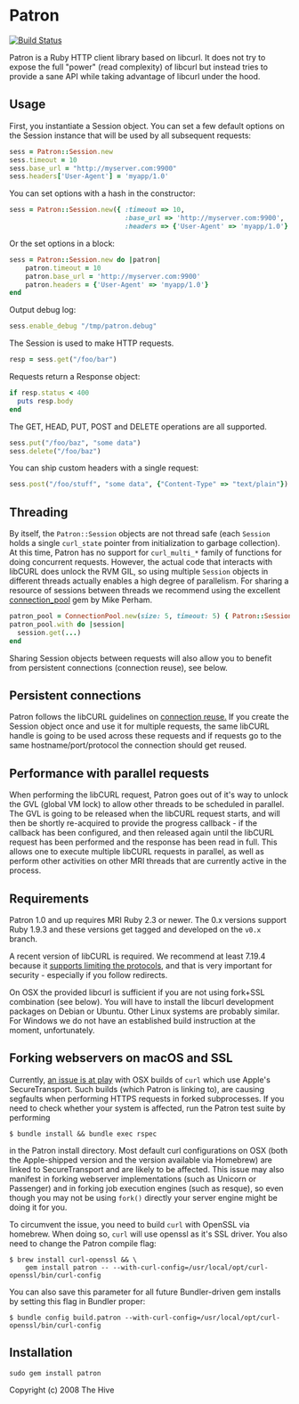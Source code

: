 # Patron

[![Build Status](https://travis-ci.org/toland/patron.svg?branch=master)](https://travis-ci.org/toland/patron)

Patron is a Ruby HTTP client library based on libcurl. It does not try to expose
the full "power" (read complexity) of libcurl but instead tries to provide a
sane API while taking advantage of libcurl under the hood.

## Usage

First, you instantiate a Session object. You can set a few
default options on the Session instance that will be used by all subsequent
requests:

```ruby
sess = Patron::Session.new
sess.timeout = 10
sess.base_url = "http://myserver.com:9900"
sess.headers['User-Agent'] = 'myapp/1.0'
```

You can set options with a hash in the constructor:

```ruby
sess = Patron::Session.new({ :timeout => 10,
                             :base_url => 'http://myserver.com:9900',
                             :headers => {'User-Agent' => 'myapp/1.0'} } )
```

Or the set options in a block:

```ruby
sess = Patron::Session.new do |patron|
    patron.timeout = 10
    patron.base_url = 'http://myserver.com:9900'
    patron.headers = {'User-Agent' => 'myapp/1.0'}
end
```

Output debug log:

```ruby
sess.enable_debug "/tmp/patron.debug"
```

The Session is used to make HTTP requests.

```ruby
resp = sess.get("/foo/bar")
```

Requests return a Response object:

```ruby
if resp.status < 400
  puts resp.body
end
```

The GET, HEAD, PUT, POST and DELETE operations are all supported.

```ruby
sess.put("/foo/baz", "some data")
sess.delete("/foo/baz")
```

You can ship custom headers with a single request:

```ruby
sess.post("/foo/stuff", "some data", {"Content-Type" => "text/plain"})
```

## Threading

By itself, the `Patron::Session` objects are not thread safe (each `Session` holds a single `curl_state` pointer
from initialization to garbage collection). At this time, Patron has no support for `curl_multi_*` family of functions 
for doing concurrent requests. However, the actual code that interacts with libCURL does unlock the RVM GIL,
so using multiple `Session` objects in different threads actually enables a high degree of parallelism.
For sharing a resource of sessions between threads we recommend using the excellent [connection_pool](https://rubygems.org/gems/connection_pool) gem by Mike Perham.

```ruby
patron_pool = ConnectionPool.new(size: 5, timeout: 5) { Patron::Session.new }
patron_pool.with do |session|
  session.get(...)
end
```

Sharing Session objects between requests will also allow you to benefit from persistent connections (connection reuse), see below.

## Persistent connections

Patron follows the libCURL guidelines on [connection reuse.](https://ec.haxx.se/libcurl-connectionreuse.html) If you create the Session
object once and use it for multiple requests, the same libCURL handle is going to be used across these requests and if requests go to
the same hostname/port/protocol the connection should get reused.

## Performance with parallel requests

When performing the libCURL request, Patron goes out of it's way to unlock the GVL (global VM lock) to allow other threads to be scheduled
in parallel. The GVL is going to be released when the libCURL request starts, and will then be shortly re-acquired to provide the progress
callback - if the callback has been configured, and then released again until the libCURL request has been performed and the response has
been read in full. This allows one to execute multiple libCURL requests in parallel, as well as perform other activities on other MRI threads
that are currently active in the process.

## Requirements

Patron 1.0 and up requires MRI Ruby 2.3 or newer. The 0.x versions support
Ruby 1.9.3 and these versions get tagged and developed on the `v0.x` branch.

A recent version of libCURL is required. We recommend at least 7.19.4 because
it [supports limiting the protocols](https://curl.haxx.se/libcurl/c/CURLOPT_PROTOCOLS.html),
and that is very important for security - especially if you follow redirects. 

On OSX the provided libcurl is sufficient if you are not using fork+SSL combination (see below).
You will have to install the libcurl development packages on Debian or Ubuntu. Other Linux systems are probably
similar. For Windows we do not have an established build instruction at the moment, unfortunately.

## Forking webservers on macOS and SSL

Currently, [an issue is at play](https://github.com/curl/curl/issues/788) with OSX builds of `curl` which use
Apple's SecureTransport. Such builds (which Patron is linking to), are causing segfaults when performing HTTPS
requests in forked subprocesses. If you need to check whether your system is affected,
run the Patron test suite by performing

    $ bundle install && bundle exec rspec

in the Patron install directory. Most default curl configurations on OSX (both
the Apple-shipped version and the version available via Homebrew) are linked to
SecureTransport and are likely to be affected. This issue may also manifest in
forking webserver implementations (such as Unicorn or Passenger) and in forking
job execution engines (such as resque), so even though you may not be using
`fork()` directly your server engine might be doing it for you.

To circumvent the issue, you need to build `curl` with OpenSSL via homebrew.
When doing so, `curl` will use openssl as it's SSL driver. You also need to
change the Patron compile flag:


    $ brew install curl-openssl && \
        gem install patron -- --with-curl-config=/usr/local/opt/curl-openssl/bin/curl-config

You can also save this parameter for all future Bundler-driven gem installs by
setting this flag in Bundler proper:

    $ bundle config build.patron --with-curl-config=/usr/local/opt/curl-openssl/bin/curl-config

## Installation

    sudo gem install patron

Copyright (c) 2008 The Hive
